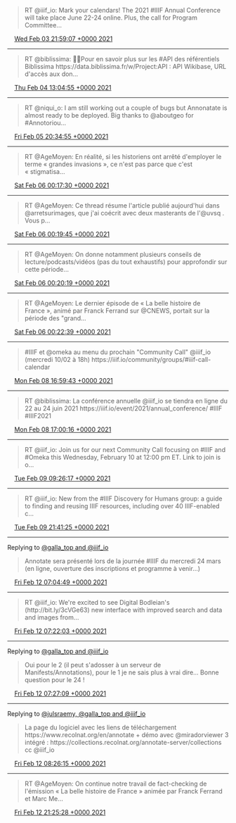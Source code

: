 > RT @iiif\_io: Mark your calendars\! The 2021 \#IIIF Annual Conference will take place June 22\-24 online\. Plus, the call for Program Committee…

<img src="../../media/tweet.ico" width="12" /> [Wed Feb 03 21:59:07 +0000 2021](https://twitter.com/regisrob/status/1357086240861007872)

----

> RT @biblissima: 🧑‍💻Pour en savoir plus sur les \#API des référentiels Biblissima https://data\.biblissima\.fr/w/Project:API : API Wikibase, URL d'accès aux don…

<img src="../../media/tweet.ico" width="12" /> [Thu Feb 04 13:04:55 +0000 2021](https://twitter.com/regisrob/status/1357314189514182656)

----

> RT @niqui\_o: I am still working out a couple of bugs but Annonatate is almost ready to be deployed\. Big thanks to @aboutgeo for \#Annotoriou…

<img src="../../media/tweet.ico" width="12" /> [Fri Feb 05 20:34:55 +0000 2021](https://twitter.com/regisrob/status/1357789824699293698)

----

> RT @AgeMoyen: En réalité, si les historiens ont arrêté d'employer le terme « grandes invasions », ce n'est pas parce que c'est « stigmatisa…

<img src="../../media/tweet.ico" width="12" /> [Sat Feb 06 00:17:30 +0000 2021](https://twitter.com/regisrob/status/1357845841327906819)

----

> RT @AgeMoyen: Ce thread résume l'article publié aujourd'hui dans @arretsurimages, que j'ai coécrit avec deux masterants de l'@uvsq \. Vous p…

<img src="../../media/tweet.ico" width="12" /> [Sat Feb 06 00:19:45 +0000 2021](https://twitter.com/regisrob/status/1357846405579239426)

----

> RT @AgeMoyen: On donne notamment plusieurs conseils de lecture/podcasts/vidéos \(pas du tout exhaustifs\) pour approfondir sur cette période…

<img src="../../media/tweet.ico" width="12" /> [Sat Feb 06 00:20:19 +0000 2021](https://twitter.com/regisrob/status/1357846549112455169)

----

> RT @AgeMoyen: Le dernier épisode de « La belle histoire de France », animé par Franck Ferrand sur @CNEWS, portait sur la période des "grand…

<img src="../../media/tweet.ico" width="12" /> [Sat Feb 06 00:22:39 +0000 2021](https://twitter.com/regisrob/status/1357847135677521922)

----

> \#IIIF et @omeka au menu du prochain "Community Call" @iiif\_io \(mercredi 10/02 à 18h\) https://iiif\.io/community/groups/\#iiif\-call\-calendar

<img src="../../media/tweet.ico" width="12" /> [Mon Feb 08 16:59:43 +0000 2021](https://twitter.com/regisrob/status/1358822833883856903)

----

> RT @biblissima: La conférence annuelle @iiif\_io se tiendra en ligne du 22 au 24 juin 2021 https://iiif\.io/event/2021/annual\_conference/ \#IIIF \#IIIF2021

<img src="../../media/tweet.ico" width="12" /> [Mon Feb 08 17:00:16 +0000 2021](https://twitter.com/regisrob/status/1358822969586442247)

----

> RT @iiif\_io: Join us for our next Community Call focusing on \#IIIF and \#Omeka this Wednesday, February 10 at 12:00 pm ET\. Link to join is o…

<img src="../../media/tweet.ico" width="12" /> [Tue Feb 09 09:26:17 +0000 2021](https://twitter.com/regisrob/status/1359071108335611905)

----

> RT @iiif\_io: New from the \#IIIF Discovery for Humans group: a guide to finding and reusing IIIF resources, including over 40 IIIF\-enabled c…

<img src="../../media/tweet.ico" width="12" /> [Tue Feb 09 21:41:25 +0000 2021](https://twitter.com/regisrob/status/1359256110163705859)

----

Replying to [@galla\_top and @iiif\_io](https://twitter.com/galla_top/status/1359948041499926528)

> Annotate sera présenté lors de la journée \#IIIF du mercredi 24 mars  \(en ligne, ouverture des inscriptions et programme à venir\.\.\.\)

<img src="../../media/tweet.ico" width="12" /> [Fri Feb 12 07:04:49 +0000 2021](https://twitter.com/regisrob/status/1360122672601047041)

----

> RT @iiif\_io: We're excited to see Digital Bodleian's \(http://bit\.ly/3cVGe63\) new interface with improved search and data and images from…

<img src="../../media/tweet.ico" width="12" /> [Fri Feb 12 07:22:03 +0000 2021](https://twitter.com/regisrob/status/1360127010291544064)

----

Replying to [@galla\_top and @iiif\_io](https://twitter.com/galla_top/status/1360127050586152962)

> Oui pour le 2 \(il peut s'adosser à un serveur de Manifests/Annotations\), pour le 1 je ne sais plus à vrai dire\.\.\. Bonne question pour le 24 \!

<img src="../../media/tweet.ico" width="12" /> [Fri Feb 12 07:27:09 +0000 2021](https://twitter.com/regisrob/status/1360128293610151937)

----

Replying to [@julsraemy, @galla\_top and @iiif\_io](https://twitter.com/julsraemy/status/1360128607943872513)

> La page du logiciel avec les liens de téléchargement  https://www\.recolnat\.org/en/annotate \+ démo avec @miradorviewer 3 intégré : https://collections\.recolnat\.org/annotate\-server/collections cc @iiif\_io

<img src="../../media/tweet.ico" width="12" /> [Fri Feb 12 08:26:15 +0000 2021](https://twitter.com/regisrob/status/1360143163466391553)

----

> RT @AgeMoyen: On continue notre travail de fact\-checking de l'émission « La belle histoire de France » animée par Franck Ferrand et Marc Me…

<img src="../../media/tweet.ico" width="12" /> [Fri Feb 12 21:25:28 +0000 2021](https://twitter.com/regisrob/status/1360339262307241987)